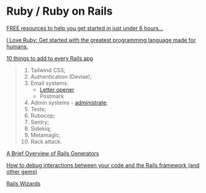 # Ruby / Ruby on Rails

[FREE resources to help you get started in just under 6 hours...](https://dev.to/thecodepixi/a-ruby-on-rails-roadmap-34i4)

[I Love Ruby: Get started with the greatest programming language made for humans.](https://i-love-ruby.gitlab.io/)

[10 things to add to every Rails app ](https://dev.to/phawk/10-things-i-add-to-every-rails-app-3fag)

> 1. Tailwind CSS;
> 2. Authentication (Devise);
> 3. Email systems:
>     * [Letter opener](https://github.com/fgrehm/letter_opener_web)
>     * Postmark
> 4. Admin systems - [administrate](https://administrate-demo.herokuapp.com/);
> 5. Tests;
> 6. Rubocop;
> 7. Sentry;
> 8. Sidekiq;
> 9. Metamagic;
> 10. Rack attack.

[A Brief Overview of Rails Generators ](https://dev.to/deliaconstantino/a-brief-overview-of-rails-generators-47n8)

[How to debug interactions between your code and the Rails framework (and other gems)](https://dev.to/appland/how-to-watch-your-code-interacting-with-rails-5894)

[Rails Wizards](https://jonsully.net/blog/rails-wizards-part-one/)
